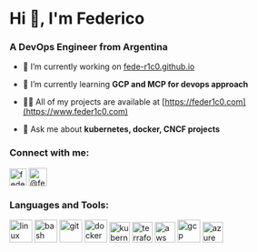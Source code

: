 <h1 align="left">Hi 👋, I'm Federico</h1>
<h3 align="left">A DevOps Engineer from Argentina</h3>

- 🔭 I’m currently working on [fede-r1c0.github.io](https://www.feder1c0.com)

- 🌱 I’m currently learning **GCP and MCP for devops approach**

- 👨‍💻 All of my projects are available at [https://feder1c0.com](https://www.feder1c0.com)

- 💬 Ask me about **kubernetes, docker, CNCF projects**

<h3 align="left">Connect with me:</h3>
<p align="left">
<a href="https://linkedin.com/in/feder1c0" target="blank"><img align="center" src="https://static.licdn.com/aero-v1/sc/h/eahiplrwoq61f4uan012ia17i" alt="feder1c0" height="30" width="30" /></a>
<a href="https://medium.com/@feder1c0" target="blank"><img align="center" src="https://miro.medium.com/v2/resize:fill:500:500/7*GAOKVe--MXbEJmV9230oOQ.png" alt="@feder1c0" height="32" width="32" /></a>
</p>

<h3 align="left">Languages and Tools:</h3>
<p align="left">
<a href="https://www.linux.org/" target="_blank" rel="noreferrer"><img src="https://img.icons8.com/?size=100&id=fG5Tnj4ARIoI&format=png&color=000000" alt="linux" width="40" height="40"/></a>
<a href="https://www.gnu.org/software/bash/" target="_blank" rel="noreferrer"><img src="https://img.icons8.com/plasticine/100/bash.png" alt="bash" width="40" height="40"/></a>
<a href="https://git-scm.com/" target="_blank" rel="noreferrer"><img src="https://img.icons8.com/color/48/git.png" alt="git" width="40" height="40"/></a>
<a href="https://www.docker.com/" target="_blank" rel="noreferrer"><img src="https://img.icons8.com/external-tal-revivo-shadow-tal-revivo/96/external-docker-a-set-of-coupled-software-as-a-service-logo-shadow-tal-revivo.png" alt="docker" width="40" height="40"/></a>
<a href="https://kubernetes.io" target="_blank" rel="noreferrer"><img src="https://www.vectorlogo.zone/logos/kubernetes/kubernetes-icon.svg" alt="kubernetes" width="36" height="36"/></a>
<a href="https://developer.hashicorp.com/terraform" target="_blank" rel="noreferrer"><img src="https://img.icons8.com/color/48/terraform.png" alt="terraform" width="36" height="36"/></a>
<a href="https://aws.amazon.com" target="_blank" rel="noreferrer"><img src="https://img.icons8.com/color/48/amazon-web-services.png" alt="aws" width="36" height="36"/></a>
<a href="https://cloud.google.com" target="_blank" rel="noreferrer"><img src="https://img.icons8.com/fluency/48/google-cloud.png" alt="gcp" width="40" height="40"/></a>
<a href="https://azure.microsoft.com" target="_blank" rel="noreferrer"><img src="https://img.icons8.com/fluency/48/azure-1.png" alt="azure" width="36" height="36"/></a>
</p>

<style>
	img {
		aspect-ratio: 1/1;
		object-fit: contain;
	}
</style>
